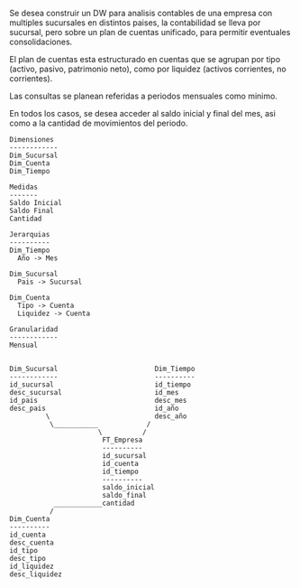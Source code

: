Se desea construir un DW para analisis contables de una empresa con
multiples sucursales en distintos paises, la contabilidad se lleva por sucursal,
pero sobre un plan de cuentas unificado, para permitir eventuales consolidaciones.

El plan de cuentas esta estructurado en cuentas que se agrupan por tipo (activo, pasivo, patrimonio neto),
como por liquidez (activos corrientes, no corrientes).

Las consultas se planean referidas a periodos mensuales como minimo.

En todos los casos, se desea acceder al saldo inicial y final del mes, asi como a la cantidad de movimientos del periodo.

```
Dimensiones
------------
Dim_Sucursal
Dim_Cuenta
Dim_Tiempo

Medidas
-------
Saldo Inicial
Saldo Final
Cantidad

Jerarquias
----------
Dim_Tiempo
  Año -> Mes

Dim_Sucursal
  Pais -> Sucursal

Dim_Cuenta
  Tipo -> Cuenta
  Liquidez -> Cuenta

Granularidad
------------
Mensual


Dim_Sucursal                        Dim_Tiempo
------------                        ----------
id_sucursal                         id_tiempo
desc_sucursal                       id_mes
id_pais                             desc_mes
desc_pais                           id_año
         \                          desc_año
          \___________            /
                      \          /
                       FT_Empresa
                       ----------
                       id_sucursal
                       id_cuenta
                       id_tiempo
                       ----------
                       saldo_inicial
                       saldo_final
           ____________cantidad
          /
Dim_Cuenta
----------
id_cuenta
desc_cuenta
id_tipo
desc_tipo
id_liquidez
desc_liquidez
```

